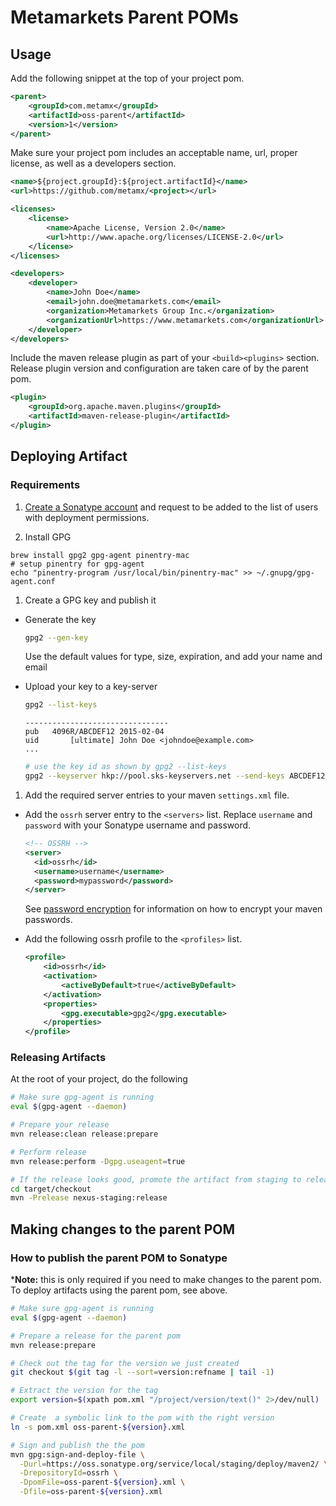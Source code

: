 # Metamarkets Parent POMs

## Usage

Add the following snippet at the top of your project pom.

```xml
<parent>
    <groupId>com.metamx</groupId>
    <artifactId>oss-parent</artifactId>
    <version>1</version>
</parent>
```

Make sure your project pom includes an acceptable name, url, proper license,
as well as a developers section.

```xml
<name>${project.groupId}:${project.artifactId}</name>
<url>https://github.com/metamx/<project></url>

<licenses>
    <license>
        <name>Apache License, Version 2.0</name>
        <url>http://www.apache.org/licenses/LICENSE-2.0</url>
    </license>
</licenses>

<developers>
    <developer>
        <name>John Doe</name>
        <email>john.doe@metamarkets.com</email>
        <organization>Metamarkets Group Inc.</organization>
        <organizationUrl>https://www.metamarkets.com</organizationUrl>
    </developer>
</developers>
```

Include the maven release plugin as part of your `<build><plugins>` section.
Release plugin version and configuration are taken care of by the parent pom.

```xml
<plugin>
    <groupId>org.apache.maven.plugins</groupId>
    <artifactId>maven-release-plugin</artifactId>
</plugin>
```

## Deploying Artifact

### Requirements

1. [Create a Sonatype account](https://issues.sonatype.org/secure/Signup!default.jspa)
   and request to be added to the list of users with deployment permissions.

1. Install GPG

  ```
  brew install gpg2 gpg-agent pinentry-mac
  # setup pinentry for gpg-agent
  echo "pinentry-program /usr/local/bin/pinentry-mac" >> ~/.gnupg/gpg-agent.conf
  ```

1. Create a GPG key and publish it

  - Generate the key

    ```bash
    gpg2 --gen-key
    ```

    Use the default values for type, size, expiration, and add your name and
    email

  - Upload your key to a key-server

    ```bash
    gpg2 --list-keys
    ```

        --------------------------------
        pub   4096R/ABCDEF12 2015-02-04
        uid       [ultimate] John Doe <johndoe@example.com>
        ...

    ```bash
    # use the key id as shown by gpg2 --list-keys
    gpg2 --keyserver hkp://pool.sks-keyservers.net --send-keys ABCDEF12
    ```

1. Add the required server entries to your maven `settings.xml` file.

  - Add the `ossrh` server entry to the `<servers>` list.  Replace `username` and `password` with your Sonatype username and password.

    ```xml
    <!-- OSSRH -->
    <server>
      <id>ossrh</id>
      <username>username</username>
      <password>mypassword</password>
    </server>
    ```

    See [password encryption](http://maven.apache.org/guides/mini/guide-encryption.html)
    for information on how to encrypt your maven passwords.

  - Add the following ossrh profile to the `<profiles>` list.

    ```xml
    <profile>
        <id>ossrh</id>
        <activation>
            <activeByDefault>true</activeByDefault>
        </activation>
        <properties>
            <gpg.executable>gpg2</gpg.executable>
        </properties>
    </profile>
    ```

### Releasing Artifacts

At the root of your project, do the following

```bash
# Make sure gpg-agent is running
eval $(gpg-agent --daemon)

# Prepare your release
mvn release:clean release:prepare

# Perform release
mvn release:perform -Dgpg.useagent=true

# If the release looks good, promote the artifact from staging to release
cd target/checkout
mvn -Prelease nexus-staging:release
```

## Making changes to the parent POM

### How to publish the parent POM to Sonatype

***Note:** this is only required if you need to make changes to the parent pom.
To deploy artifacts using the parent pom, see above.

```bash
# Make sure gpg-agent is running
eval $(gpg-agent --daemon)

# Prepare a release for the parent pom
mvn release:prepare

# Check out the tag for the version we just created
git checkout $(git tag -l --sort=version:refname | tail -1)

# Extract the version for the tag
export version=$(xpath pom.xml "/project/version/text()" 2>/dev/null)

# Create  a symbolic link to the pom with the right version
ln -s pom.xml oss-parent-${version}.xml

# Sign and publish the the pom
mvn gpg:sign-and-deploy-file \
  -Durl=https://oss.sonatype.org/service/local/staging/deploy/maven2/ \
  -DrepositoryId=ossrh \
  -DpomFile=oss-parent-${version}.xml \
  -Dfile=oss-parent-${version}.xml
```
